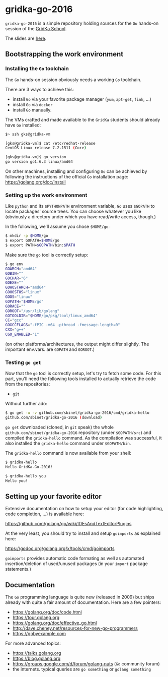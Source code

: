 gridka-go-2016
===================

`gridka-go-2016` is a simple repository holding sources for the `Go`
hands-on session of the [GridKa School](https://gridka-school.scc.kit.edu/2016/).

The slides are [here](https://talks.godoc.org/github.com/sbinet/gridka-go-2016/talk.slide).

## Bootstrapping the work environment

### Installing the `Go` toolchain

The `Go` hands-on session obviously needs a working `Go` toolchain.

There are 3 ways to achieve this:
- install `Go` via your favorite package manager (`yum`, `apt-get`, `fink`, ...)
- install `Go` via `docker`
- install `Go` manually.

The VMs crafted and made available to the `GridKa` students should already have `Go` installed:

```sh
$> ssh gks@gridka-vm

[gks@gridka-vm]$ cat /etc/redhat-release 
CentOS Linux release 7.2.1511 (Core) 

[gks@gridka-vm]$ go version
go version go1.6.3 linux/amd64
```

On other machines, installing and configuring `Go` can be achieved by following the instructions of the official `Go` installation page: https://golang.org/doc/install

### Setting up the work environment

Like `python` and its `$PYTHONPATH` environment variable, `Go` uses
`$GOPATH` to locate packages' source trees.
You can choose whatever you like (obviously a directory under which
you have read/write access, though.)

In the following, we'll assume you chose `$HOME/go`:

```sh
$ mkdir -p $HOME/go
$ export GOPATH=$HOME/go
$ export PATH=$GOPATH/bin:$PATH
```

Make sure the `go` tool is correctly setup:

```sh
$ go env
GOARCH="amd64"
GOBIN=""
GOCHAR="6"
GOEXE=""
GOHOSTARCH="amd64"
GOHOSTOS="linux"
GOOS="linux"
GOPATH="$HOME/go"
GORACE=""
GOROOT="/usr/lib/golang"
GOTOOLDIR="$HOME/go/pkg/tool/linux_amd64"
CC="gcc"
GOGCCFLAGS="-fPIC -m64 -pthread -fmessage-length=0"
CXX="g++"
CGO_ENABLED="1"
```

(on other platforms/architectures, the output might differ
slightly. The important env.vars. are `GOPATH` and `GOROOT`.)

### Testing `go get`

Now that the `go` tool is correctly setup, let's try to fetch some
code.
For this part, you'll need the following tools installed to actually retrieve the code from the repositories:
- `git`

Without further ado:

```sh
$ go get -u -v github.com/sbinet/gridka-go-2016/cmd/gridka-hello
github.com/sbinet/gridka-go-2016 (download)
```

`go get` downloaded (cloned, in `git` speak) the whole
`github.com/sbinet/gridka-go-2016` repository (under `$GOPATH/src`) and
compiled the `gridka-hello` command.
As the compilation was successful, it also installed the `gridka-hello`
command under `$GOPATH/bin`.

The `gridka-hello` command is now available from your shell:

```sh
$ gridka-hello
Hello GridKa-Go-2016!

$ gridka-hello you
Hello you!
```

## Setting up your favorite editor

Extensive documentation on how to setup your editor (for code
highlighting, code completion, ...) is available here:

 https://github.com/golang/go/wiki/IDEsAndTextEditorPlugins
 
At the very least, you should try to install and setup `goimports` as
explained here:

 https://godoc.org/golang.org/x/tools/cmd/goimports

`goimports` provides automatic code formating as well as automated
insertion/deletion of used/unused packages (in your `import` package
statements.)

## Documentation

The `Go` programming language is quite new (released in 2009) but
ships already with quite a fair amount of documentation.
Here are a few pointers:

- https://golang.org/doc/code.html
- https://tour.golang.org
- https://golang.org/doc/effective_go.html
- http://dave.cheney.net/resources-for-new-go-programmers
- https://gobyexample.com

For more advanced topics:

- https://talks.golang.org
- https://blog.golang.org
- https://groups.google.com/d/forum/golang-nuts (`Go` community forum)
- the internets. typical queries are `go something` or `golang something`
